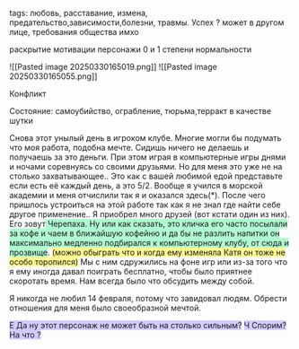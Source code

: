 tags: любовь, расставание, измена, предательство,зависимости,болезни, травмы. Успех ? может в другом лице, требования общества имхо

раскрытие мотивации
персонажи 0 и 1 степени нормальности 

![[Pasted image 20250330165019.png]]
![[Pasted image 20250330165055.png]]

Конфликт

Состояние: самоубийство, ограбление, тюрьма,терракт в качестве шутки

Снова этот унылый день в игроком клубе. Многие могли бы подумать что моя работа, подобна мечте. Сидишь ничего не делаешь и получаешь за это деньги. При этом играя в компьютерные игры днями и ночами соревнуясь со своими друзьями. Но для меня это уже не на столько захватывающее.. Это как с вашей любимой едой представьте если есть её каждый день, а это 5/2.  Вообще я  учился в морской академии и меня отчислили  так я и оказался здесь(*). После чего пришлось устроиться на этой работе так как я не знал где найти себе другое применение.. Я приобрел много друзей (вот кстати один из них). Его зовут<span style="background:#affad1"> Черепаха. Ну или как сказать, это кличка его часто посылали за кофе и чаем в ближайшую кофейню и да бы не разлить напитки он максимально медленно подбирался к компьютерному клубу, от сюда и прозвище</span>. <span style="background:#fff88f">(можно обыграть что и когда ему изменяла Катя он тоже не особо торопился)</span> Мы с ним сдружились на фоне игр или из-за того что я ему иногда давал поиграть бесплатно, чтобы было приятнее скоротать время. Нам всегда было что обсудить между собой. 

Я никогда не любил 14 февраля, потому что завидовал людям. Обрести отношения для меня было своеобразной мечтой.




<span style="background:#d2cbff">Е Да ну этот персонаж не может быть на столько сильным?</span>
<span style="background:#d2cbff">Ч Спорим?</span>
<span style="background:#d2cbff">На что ?</span>

